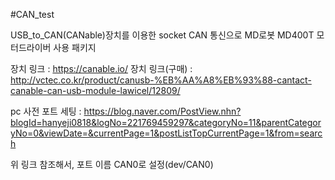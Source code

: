#CAN_test

USB_to_CAN(CANable)장치를 이용한 socket CAN 통신으로
MD로봇 MD400T 모터드라이버 사용 패키지

장치 링크 : https://canable.io/
장치 링크(구매) : http://vctec.co.kr/product/canusb-%EB%AA%A8%EB%93%88-cantact-canable-can-usb-module-lawicel/12809/ 

pc 사전 포트 세팅 : https://blog.naver.com/PostView.nhn?blogId=hanyeji0818&logNo=221769459297&categoryNo=11&parentCategoryNo=0&viewDate=&currentPage=1&postListTopCurrentPage=1&from=search

위 링크 참조해서, 포트 이름 CAN0로 설정(dev/CAN0)
